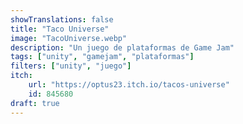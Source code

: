 ```yaml
---
showTranslations: false
title: "Taco Universe"
image: "TacoUniverse.webp"
description: "Un juego de plataformas de Game Jam"
tags: ["unity", "gamejam", "plataformas"]
filters: ["unity", "juego"]
itch:
    url: "https://optus23.itch.io/tacos-universe"
    id: 845680
draft: true
---
```

